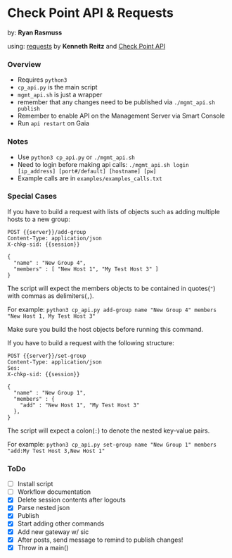 # Check Point API & Requests

by: **Ryan Rasmuss**

using: [requests](https://github.com/requests) by **Kenneth Reitz** and [Check Point API](https://github.com/checkpointsw)

### Overview

- Requires ``python3``
- ``cp_api.py`` is the main script
- ``mgmt_api.sh`` is just a wrapper
- remember that any changes need to be published via ``./mgmt_api.sh publish``
- Remember to enable API on the Management Server via Smart Console
- Run ``api restart`` on Gaia

### Notes

- Use ``python3 cp_api.py`` or ``./mgmt_api.sh``
- Need to login before making api calls: ``./mgmt_api.sh login [ip_address] [port#/default] [hostname] [pw]``
- Example calls are in ``examples/examples_calls.txt``


### Special Cases

If you have to build a request with lists of objects such as adding multiple hosts to a new group:

```shell
POST {{server}}/add-group
Content-Type: application/json
X-chkp-sid: {{session}}

{
  "name" : "New Group 4",
  "members" : [ "New Host 1", "My Test Host 3" ]
}
```

The script will expect the members objects to be contained in quotes(``"``) with commas as delimiters(``,``). 

For example: ``python3 cp_api.py add-group name "New Group 4" members "New Host 1, My Test Host 3"``

Make sure you build the host objects before running this command.


If you have to build a request with the following structure:

```shell
POST {{server}}/set-group
Content-Type: application/json
Ses: 
X-chkp-sid: {{session}}

{
  "name" : "New Group 1",
  "members" : {
    "add" : "New Host 1", "My Test Host 3"
  },
}
```

The script will expect a colon(``:``) to denote the nested key-value pairs.

For example: ``python3 cp_api.py set-group name "New Group 1" members "add:My Test Host 3,New Host 1"``


### ToDo

- [ ] Install script
- [ ] Workflow documentation
- [x] Delete session contents after logouts
- [x] Parse nested json
- [x] Publish
- [x] Start adding other commands
- [x] Add new gateway w/ sic
- [x] After posts, send message to remind to publish changes!
- [x] Throw in a main()
